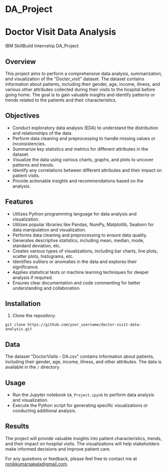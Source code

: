 # DA_Project

# Doctor Visit Data Analysis
IBM SkillBuild Internship DA_Project

## Overview

This project aims to perform a comprehensive data analysis, summarization, and visualization of the "Doctor_visit" dataset. The dataset contains information about patients, including their gender, age, income, illness, and various other attributes collected during their visits to the hospital before going home. The goal is to gain valuable insights and identify patterns or trends related to the patients and their characteristics.

## Objectives

- Conduct exploratory data analysis (EDA) to understand the distribution and relationships of the data.
- Perform data cleaning and preprocessing to handle missing values or inconsistencies.
- Summarize key statistics and metrics for different attributes in the dataset.
- Visualize the data using various charts, graphs, and plots to uncover patterns and trends.
- Identify any correlations between different attributes and their impact on patient visits.
- Provide actionable insights and recommendations based on the analysis.

## Features

- Utilizes Python programming language for data analysis and visualization.
- Utilizes popular libraries like Pandas, NumPy, Matplotlib, Seaborn for data manipulation and visualization.
- Performs data cleaning and preprocessing to ensure data quality.
- Generates descriptive statistics, including mean, median, mode, standard deviation, etc.
- Creates various types of visualizations, including bar charts, line plots, scatter plots, histograms, etc.
- Identifies outliers or anomalies in the data and explores their significance.
- Applies statistical tests or machine learning techniques for deeper analysis if required.
- Ensures clear documentation and code commenting for better understanding and collaboration.

## Installation

1. Clone the repository:

```
git clone https://github.com/your_username/doctor-visit-data-analysis.git

```

## Data

The dataset "DoctorVisits - DA.csv" contains information about patients, including their gender, age, income, illness, and other attributes. The data is available in the `/` directory.

## Usage

- Run the Jupyter notebook `DA_Project.ipynb` to perform data analysis and visualization.
- Execute the Python script for generating specific visualizations or conducting additional analysis.

## Results

The project will provide valuable insights into patient characteristics, trends, and their impact on hospital visits. The visualizations will help stakeholders make informed decisions and improve patient care.

For any questions or feedback, please feel free to contact me at [ronikkumarsakala@gmail.com](mailto:ronikkumarsakala@gmail.com). 
